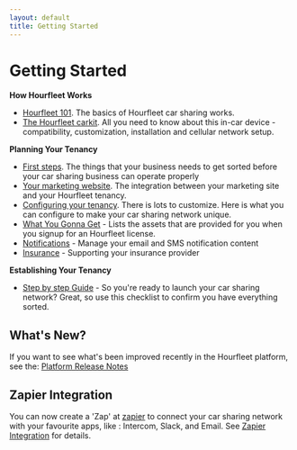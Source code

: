 ```yaml
---
layout: default
title: Getting Started
---
```

# Getting Started

**How Hourfleet Works**
* [Hourfleet 101](howitworks.html). The basics of Hourfleet car sharing works.  
* [The Hourfleet carkit](carkit.html). All you need to know about this in-car device - compatibility, customization, installation and cellular network setup.     

**Planning Your Tenancy**  
* [First steps](youprovide.html). The things that your business needs to get sorted before your car sharing business can operate properly
* [Your marketing website](yoursite.html). The integration between your marketing site and your Hourfleet tenancy.  
* [Configuring your tenancy](youconfigure.html). There is lots to customize. Here is what you can configure to make your car sharing network unique.  
* [What You Gonna Get](inthebox.html) - Lists the assets that are provided for you when you signup for an Hourfleet license.  
* [Notifications](notifications.html) - Manage your email and SMS notification content  
* [Insurance](insurance.html) - Supporting your insurance provider

**Establishing Your Tenancy**
* [Step by step Guide](stepbystep.html) - So you're ready to launch your car sharing network? Great, so use this checklist to confirm you have everything sorted.    


## What's New?

If you want to see what's been improved recently in the Hourfleet platform, see the: [Platform Release Notes](releasenotes.html)

## Zapier Integration

You can now create a 'Zap' at [zapier](http://www.zapier.com) to connect your car sharing network with your favourite apps, like : Intercom, Slack, and Email. See [Zapier Integration](zapier.html) for details.

